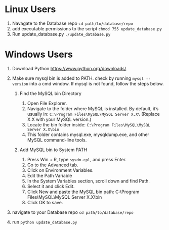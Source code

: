 # Linux Users
1. Navagate to the Database repo `cd path/to/database/repo`
2. add executable permissions to the script `chmod 755 update_database.py`
3. Run update_database.py `./update_database.py`

# Windows Users
1. Download Python https://www.python.org/downloads/
2. Make sure mysql bin is added to PATH. check by running `mysql --version` into a cmd window. If mysql is not found, follow the steps below.
   
    1. Find the MySQL bin Directory
  
       1. Open File Explorer.
       2. Navigate to the folder where MySQL is installed. By default, it’s usually in: `C:\Program Files\MySQL\MySQL Server X.X\` (Replace X.X with your MySQL version.)
       3. Locate the bin folder inside: `C:\Program Files\MySQL\MySQL Server X.X\bin`
       4. This folder contains mysql.exe, mysqldump.exe, and other MySQL command-line tools.
   
    2. Add MySQL bin to System PATH

       1. Press Win + R, type `sysdm.cpl`, and press Enter.
       2. Go to the Advanced tab.
       3. Click on Environment Variables.
       4. Edit the Path Variable
       5. In the System Variables section, scroll down and find Path.
       6. Select it and click Edit.
       7. Click New and paste the MySQL bin path: C:\Program Files\MySQL\MySQL Server X.X\bin
       8. Click OK to save.

3. navigate to your Database repo `cd path/to/database/repo`
4. run `python update_database.py`   
